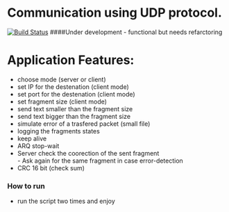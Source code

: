 # Communication using UDP protocol.


[![Build Status](https://travis-ci.org/joemccann/dillinger.svg?branch=master)](https://travis-ci.org/joemccann/dillinger)
####Under development - functional but needs refarctoring


# Application Features:
  - choose mode (server or client)
  - set IP for the destenation (client mode)
  - set port for the destenation (client mode)
  - set fragment size (client mode)
  - send text smaller than the fragment size
  - send text bigger than the fragment size
  - simulate error of a trasfered packet (small file)
  - logging the fragments states
  - keep alive
  - ARQ stop-wait
  - Server check the coorection of the sent fragment    
        - Ask again for the same fragment in case error-detection
  - CRC 16 bit (check sum)
 
### How to run
 - run the script two times and enjoy